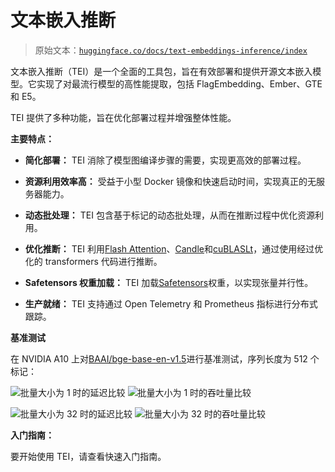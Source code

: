 # 文本嵌入推断

> 原始文本：[`huggingface.co/docs/text-embeddings-inference/index`](https://huggingface.co/docs/text-embeddings-inference/index)

文本嵌入推断（TEI）是一个全面的工具包，旨在有效部署和提供开源文本嵌入模型。它实现了对最流行模型的高性能提取，包括 FlagEmbedding、Ember、GTE 和 E5。

TEI 提供了多种功能，旨在优化部署过程并增强整体性能。

**主要特点：**

+   **简化部署：** TEI 消除了模型图编译步骤的需要，实现更高效的部署过程。

+   **资源利用效率高：** 受益于小型 Docker 镜像和快速启动时间，实现真正的无服务器能力。

+   **动态批处理：** TEI 包含基于标记的动态批处理，从而在推断过程中优化资源利用。

+   **优化推断：** TEI 利用[Flash Attention](https://github.com/HazyResearch/flash-attention)、[Candle](https://github.com/huggingface/candle)和[cuBLASLt](https://docs.nvidia.com/cuda/cublas/#using-the-cublaslt-api)，通过使用经过优化的 transformers 代码进行推断。

+   **Safetensors 权重加载：** TEI 加载[Safetensors](https://github.com/huggingface/safetensors)权重，以实现张量并行性。

+   **生产就绪：** TEI 支持通过 Open Telemetry 和 Prometheus 指标进行分布式跟踪。

**基准测试**

在 NVIDIA A10 上对[BAAI/bge-base-en-v1.5](https://hf.co/BAAI/bge-large-en-v1.5)进行基准测试，序列长度为 512 个标记：

![批量大小为 1 时的延迟比较](img/e6750e035fb2bc7b7101ae271c72e9b5.png) ![批量大小为 1 时的吞吐量比较](img/415b7acba9a0a287166646493d086977.png)

![批量大小为 32 时的延迟比较](img/2e474d86a47b081240bf1445d61ecead.png) ![批量大小为 32 时的吞吐量比较](img/077e11f720e151d587efe4e9967a3f68.png)

**入门指南：**

要开始使用 TEI，请查看快速入门指南。
